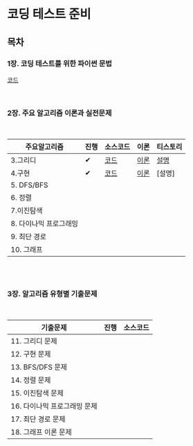 # 코딩 테스트 준비

## 목차

### **1장. 코딩 테스트를 위한 파이썬 문법**

[코드](https://github.com/0meeee/for_coding_test/tree/main/ch1.%ED%8C%8C%EC%9D%B4%EC%8D%AC%EB%AC%B8%EB%B2%95)

</br>


### **2장. 주요 알고리즘 이론과 실전문제**

</br>

| 주요알고리즘     | 진행|  소스코드   |  이론    |  티스토리  |
| ---- | ---- | ---- | ---- | ---- |
|   3.그리디   | ✔  |  [코드](https://github.com/0meeee/for_coding_test/tree/main/ch2.%EC%A3%BC%EC%9A%94%EC%95%8C%EA%B3%A0%EB%A6%AC%EC%A6%98%EC%9D%B4%EB%A1%A0/03.%EA%B7%B8%EB%A6%AC%EB%94%94) |    [이론](https://github.com/0meeee/for_coding_test/blob/main/ch2.%EC%A3%BC%EC%9A%94%EC%95%8C%EA%B3%A0%EB%A6%AC%EC%A6%98%EC%9D%B4%EB%A1%A0/03.%EA%B7%B8%EB%A6%AC%EB%94%94/Readme.md)|    [설명](https://yeongvly.tistory.com/53)  |
|   4.구현   | ✔ |  [코드](https://github.com/0meeee/for_coding_test/tree/main/ch2.%EC%A3%BC%EC%9A%94%EC%95%8C%EA%B3%A0%EB%A6%AC%EC%A6%98%EC%9D%B4%EB%A1%A0/04.%EA%B5%AC%ED%98%84) |    [이론](https://github.com/0meeee/for_coding_test/blob/main/ch2.%EC%A3%BC%EC%9A%94%EC%95%8C%EA%B3%A0%EB%A6%AC%EC%A6%98%EC%9D%B4%EB%A1%A0/04.%EA%B5%AC%ED%98%84/Readme.md)|    [설명]  |
|   5. DFS/BFS   |  |  |   |     |
|   6. 정렬   |  |  |   |     |
|   7.이진탐색   |  |  |   |     |
|   8. 다이나믹 프로그래밍   |  |  |   |     |
|   9. 최단 경로   |  |  |   |     |
|   10. 그래프   |  |  |   |     |
</br>
</br>

### **3장. 알고리즘 유형별 기출문제**

</br>

|  기출문제                     |  진행  | 소스코드 |
| ---------------------------- |  ---- |------- |
| 11. 그리디 문제               |   |     |
| 12. 구현 문제                 |   |  |
| 13. BFS/DFS 문제              |   |  |
| 14. 정렬 문제                 |   | |
| 15. 이진탐색 문제              |   |        |
| 16. 다이나믹 프로그래밍 문제     |   |        |
| 17. 최단 경로 문제             |   |        |
| 18. 그래프 이론 문제            |   |        |
